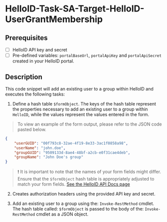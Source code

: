 # HelloID-Task-SA-Target-HelloID-UserGrantMembership

## Prerequisites
- [ ] HelloID API key and secret
- [ ] Pre-defined variables: `portalBaseUrl`, `portalApiKey` and `portalApiSecret` created in your HelloID portal.

## Description
This code snippet will add an existing user to a group within HelloID and executes the following tasks:

1. Define a hash table `$formObject`. The keys of the hash table represent the properties necessary to add an existing user to a group within `HelloID`, while the values represent the values entered in the form.

> To view an example of the form output, please refer to the JSON code pasted below.

```json
{
    "userGUID": "00f793c8-32ae-4f19-8e33-3ac1f0858a98",
    "userName": "john.doe",
    "groupGUID": "9509133d-8ae4-48bf-a2cb-e0f31cae4deb",
    "groupName": "John Doe's group"
}
```

> :exclamation: It is important to note that the names of your form fields might differ. Ensure that the `$formObject` hash table is appropriately adjusted to match your form fields.
> [See the HelloID API Docs page](https://apidocs.helloid.com/docs/helloid/575c5cde6e378-link-a-user-to-a-group)

2. Creates authorization headers using the provided API key and secret.

3. Add an existing user to a group using the: `Invoke-RestMethod` cmdlet. The hash table called: `$formObject` is passed to the body of the: `Invoke-RestMethod` cmdlet as a JSON object.
